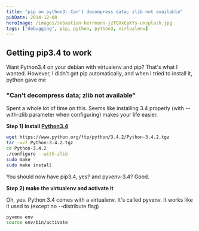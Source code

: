 ```yaml
---
title: "pip on python3: Can't decompress data; zlib not available"
pubDate: 2014-12-08
heroImage: /images/sebastian-herrmann-jzTQVxCyKYs-unsplash.jpg
tags: ["debugging", pip, python, python3, virtualenv]
---
```


## Getting pip3.4 to work

Want Python3.4 on your debian with virtualenv and pip? That's what I wanted. However, I didn't get pip automatically, and when I tried to install it, python gave me

### "Can't decompress data; zlib not available"

Spent a whole lot of time on this. Seems like installing 3.4 properly (with --with-zlib parameter when configuring) makes your life easier.

**Step 1) Install [Python3.4](https://www.python.org/downloads/release/python-342/)**

```bash
wget https://www.python.org/ftp/python/3.4.2/Python-3.4.2.tgz
tar -xvf Python-3.4.2.tgz
cd Python-3.4.2
./configure --with-zlib
sudo make
sudo make install
```

You should now have pip3.4, yes? and pyvenv-3.4? Good.

**Step 2) make the virtualenv and activate it**

Oh, yes. Python 3.4 comes with a virtualenv. It's called pyvenv. It works like it used to (except no --distribute flag)

```bash
pyvenv env
source env/bin/activate
```
